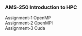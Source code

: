 ### AMS-250 Introduction to HPC
<p> 
Assignment-1 OpenMP <br> 
Assignment-2 OpenMPI <br>
Assignment-3 Cuda <br>
</p>
